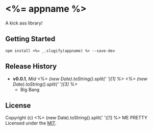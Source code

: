 # <%= appname %>

A kick ass library!

## Getting Started

```shell
npm install <%= _.slugify(appname) %> --save-dev
```




## Release History
- **v0.0.1**, *Mid <%= (new Date).toString().split(' ')[1] %> <%= (new Date).toString().split(' ')[3] %>*
  - Big Bang

## License
Copyright (c) <%= (new Date).toString().split(' ')[1] %> ME PRETTY
Licensed under the [MIT](LICENSE-MIT).

[closure-library]: https://developers.google.com/closure/library/ "Google Closure Library"
[closure-tools]: https://developers.google.com/closure/ "Google Closure Tools"
[grunt]: http://gruntjs.com/
[Getting Started]: https://github.com/gruntjs/grunt/wiki/Getting-started
[package.json]: https://npmjs.org/doc/json.html
[Gruntfile]: https://github.com/gruntjs/grunt/wiki/Sample-Gruntfile "Grunt's Gruntfile.js"
[yeoman]: http://yeoman.io/ "yeoman Modern Workflows for Modern Webapps"

